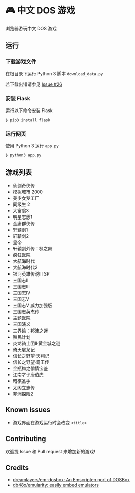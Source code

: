 # 🎮 中文 DOS 游戏

浏览器游玩中文 DOS 游戏

## 运行

### 下载游戏文件

在根目录下运行 Python 3 脚本 `download_data.py`

若下载出错请参见 [Issue #26](https://github.com/rwv/chinese-dos-games/issues/26)

### 安装 Flask

运行以下命令安装 Flask

``` sh
$ pip3 install flask
```

### 运行网页

使用 Python 3 运行 `app.py`

``` sh
$ python3 app.py
```

## 游戏列表

* 仙剑奇侠传
* 模拟城市 2000
* 美少女梦工厂
* 同级生 2
* 大富翁3
* 明星志愿1
* 金庸群侠传
* 轩辕剑1
* 轩辕剑2
* 皇帝
* 轩辕剑外传：枫之舞
* 疯狂医院
* 大航海时代
* 大航海时代2
* 银河英雄传说III SP
* 三国志II
* 三国志III
* 三国志IV
* 三国志V
* 三国志V 威力加强版
* 三国志英杰传
* 主题医院
* 三国演义
* 三界谕：邦沛之迷
* 殖民计划
* 炎龙骑士团II‧黄金城之谜
* 倚天屠龙记
* 信长之野望·天翔记
* 信长之野望·霸王传
* 金瓶梅之偷情宝鉴
* 江南才子唐伯虎
* 暗棋圣手
* 太阁立志传
* 非洲探险2

## Known issues

* 游戏界面在游戏运行时会改变 `<title>`

## Contributing

欢迎提 Issue 和 Pull request 来增加新的游戏!

## Credits

* [dreamlayers/em-dosbox: An Emscripten port of DOSBox](https://github.com/dreamlayers/em-dosbox)
* [db48x/emularity: easily embed emulators](https://github.com/db48x/emularity)